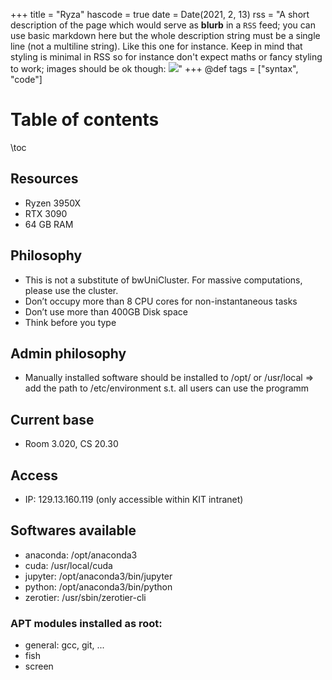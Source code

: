 +++
title = "Ryza"
hascode = true
date = Date(2021, 2, 13)
rss = "A short description of the page which would serve as **blurb** in a `RSS` feed; you can use basic markdown here but the whole description string must be a single line (not a multiline string). Like this one for instance. Keep in mind that styling is minimal in RSS so for instance don't expect maths or fancy styling to work; images should be ok though: ![](https://upload.wikimedia.org/wikipedia/en/3/32/Rick_and_Morty_opening_credits.jpeg)"
+++
@def tags = ["syntax", "code"]

# Table of contents

\toc

## Resources
- Ryzen 3950X
- RTX 3090
- 64 GB RAM 

## Philosophy
- This is not a substitute of bwUniCluster. For massive computations, please use the cluster.
- Don’t occupy more than 8 CPU cores for non-instantaneous tasks
- Don’t use more than 400GB Disk space
- Think before you type

## Admin philosophy
- Manually installed software should be installed to /opt/ or /usr/local
⇒ add the path to /etc/environment s.t. all users can use the programm

## Current base
- Room 3.020, CS 20.30

## Access
- IP: 129.13.160.119 (only accessible within KIT intranet)

## Softwares available
- anaconda: /opt/anaconda3
- cuda: /usr/local/cuda
- jupyter: /opt/anaconda3/bin/jupyter
- python: /opt/anaconda3/bin/python
- zerotier: /usr/sbin/zerotier-cli

### APT modules installed as root:
- general: gcc, git, ...
- fish
- screen
